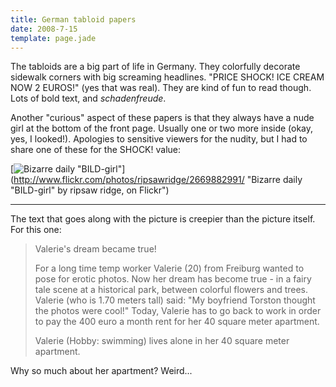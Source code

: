```yaml
---
title: German tabloid papers
date: 2008-7-15
template: page.jade
---
```


The tabloids are a big part of life in Germany. They colorfully decorate
sidewalk corners with big screaming headlines. "PRICE SHOCK! ICE CREAM
NOW 2 EUROS!" (yes that was real). They are kind of fun to read though.
Lots of bold text, and _schadenfreude_.
  
  
Another "curious" aspect of these papers is that they always have a nude
girl at the bottom of the front page. Usually one or two more inside (okay,
yes, I looked!). Apologies to sensitive viewers for the nudity, but I had
to share one of these for the SHOCK! value:
  
  
[![Bizarre daily "BILD-girl"](http://farm4.static.flickr.com/3279/2669882991_7c23526923_m.jpg)](http://www.flickr.com/photos/ripsawridge/2669882991/ "Bizarre daily "BILD-girl" by ripsaw ridge, on Flickr")
  
---
  
The text that goes along with the picture is creepier than the picture
itself. For this one:
  
  

>   
> Valerie's dream became true!
>   
>   
> For a long time temp worker Valerie (20) from Freiburg wanted to pose
> for erotic photos. Now her dream has become true - in a fairy tale scene
> at a historical park, between colorful flowers and trees. Valerie (who
> is 1.70 meters tall) said: "My boyfriend Torston thought the photos were
> cool!" Today, Valerie has to go back to work in order to pay the 400 euro
> a month rent for her 40 square meter apartment.
>   
>   
> Valerie (Hobby: swimming) lives alone in her 40 square meter apartment.
>   
> 

  
  
Why so much about her apartment? Weird...
